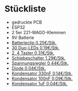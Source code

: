 # Stückliste

- gedruckte PCB
- ESP32
- 2 5er 221-WAGO-Klemmen
- 9V Batterie
- [Batterieclip 0,25€/Stk.](https://www.reichelt.de/batterieclip-fuer-9-volt-block-vertikal-clip-9v-p6665.html?&nbc=1&trstct=lsbght_sldr::282488)
- [30 Duo-LEDs 0,19€/Stk.](https://www.reichelt.de/led-5-mm-bedrahtet-3-pin-rot-gruen-100-mcd-30--evl-339-1sursygw-p231037.html?PROVID=2788&gclid=EAIaIQobChMIt5fhj_P0gAMVpVFBAh3vUw-WEAQYByABEgLDi_D_BwE)
- [2. 4 Taster 0,31€/Stk.](https://www.conrad.de/de/p/omron-b3f-1020-drucktaster-24-v-dc-0-05-a-tastend-1-st-bag-2591184.html?hk=SEM&WT.mc_id=google_pla&gclid=EAIaIQobChMI5ar7k-CQgQMVt4loCR2xlwwqEAYYAiABEgJauPD_BwE#productDownloads)
- [Schiebeschalter 1,29€/Stk.](https://www.conrad.de/de/p/tru-components-1386942-css-1201-schiebeschalter-50-v-dc-0-3-a-1-x-aus-ein-1-st-1570488.html)
- [Spannungsregler 0,44€/Stk.](https://www.conrad.de/de/p/stmicroelectronics-l7805abv-spannungsregler-linear-to-220ab-positiv-fest-1-5-a-1185130.html)
- [Diode 0,04€/Stk.](https://www.conrad.de/de/p/diotec-si-gleichrichterdiode-1n4007-do-204al-1000-v-1-a-162272.html)
- [Kondensator 330nF 0,14€/Stk.](https://www.conrad.de/de/p/tancap-ct4-0805y334m500a1t-keramik-kondensator-tht-330-nf-50-v-20-b-x-h-4-2-mm-x-25-mm-1-st-1578738.html)
- [Kondensator 100nF 0,09€/Stk.](https://www.conrad.de/de/p/tru-components-tc-k100nf5-keramik-kondensator-tht-100-nf-50-v-20-1-st-1589524.html)
- [Kondensator 1uF 0,04€/Stk.](https://www.conrad.de/de/p/teapo-kss105m063s1a5b07k-elektrolyt-kondensator-radial-bedrahtet-1-5-mm-1-f-6-3-v-20-o-x-h-4-mm-x-7-mm-1-st-1325878.html)
